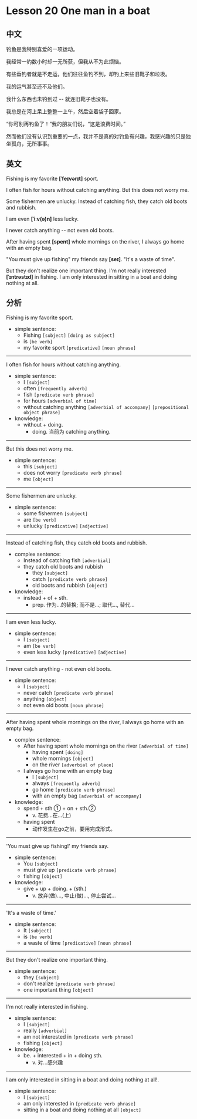 # Lesson 20 One man in a boat 

## 中文

钓鱼是我特别喜爱的一项运动。

我经常一钓数小时却一无所获，但我从不为此烦恼。

有些垂钓者就是不走运，他们往往鱼钓不到，却钓上来些旧靴子和垃圾。

我的运气甚至还不及他们。

我什么东西也未钓到过 -- 就连旧靴子也没有。

我总是在河上呆上整整一上午，然后空着袋子回家。

“你可别再钓鱼了！”我的朋友们说，“这是浪费时间。”

然而他们没有认识到重要的一点，我并不是真的对钓鱼有兴趣，我感兴趣的只是独坐孤舟，无所事事。

## 英文

Fishing is my favorite **[ˈfeɪvərɪt]** sport.

I often fish for hours without catching anything. But this does not worry me.

Some fishermen are unlucky. Instead of catching fish, they catch old boots and rubbish.

I am even **[ˈiːv(ə)n]** less lucky. 

I never catch anything -- not even old boots.

After having spent **[spent]** whole mornings on the river, I always go home with an empty bag.

"You must give up fishing" my friends say **[seɪ]**. "It's a waste of time".

But they don't realize one important thing. I'm not really interested **[ˈɪntrəstɪd]** in fishing. I am only interested in sitting in a boat and doing nothing at all.

## 分析

Fishing is my favorite sport. 
- simple sentence:
    - Fishing `[subject]` `[doing as subject]`
    - is `[be verb]`
    - my favorite sport `[predicative]` `[noun phrase]`
  
---

I often fish for hours without catching anything. 
- simple sentence:
    - I `[subject]`
    - often `[frequently adverb]`
    - fish `[predicate verb phrase]` 
    - for hours `[adverbial of time]`
    - without catching anything `[adverbial of accompany]` `[prepositional object phrase]`
- knowledge:
    - without + doing.
        - doing.  当前为 catching anything.
  
---

But this does not worry me.
- simple sentence:
    - this `[subject]`
    - does not worry `[predicate verb phrase]`
    - me `[object]`
  
---

Some fishermen are unlucky. 
- simple sentence:
    - some fishermen `[subject]`
    - are `[be verb]`
    - unlucky `[predicative]` `[adjective]`
  
---

Instead of catching fish, they catch old boots and rubbish. 
- complex sentence: 
    - Instead of catching fish `[adverbial]`
    - they catch old boots and rubbish
        - they `[subject]`
        - catch `[predicate verb phrase]` 
        - old boots and rubbish `[object]`
- knowledge:
    - instead + of + sth.
        - prep. 作为…的替换; 而不是...; 取代..., 替代...
  
---

I am even less lucky.
- simple sentence: 
    - I `[subject]`
    - am `[be verb]`
    - even less lucky `[predicative]` `[adjective]`
  
---

I never catch anything - not even old boots.
- simple sentence: 
    - I `[subject]`
    - never catch `[predicate verb phrase]`
    - anything `[object]`
    - not even old boots `[noun phrase]`
  
---

After having spent whole mornings on the river, I always go home with an empty bag.
- complex sentence:
    - After having spent whole mornings on the river `[adverbial of time]`
        - having spent `[doing]`
        - whole mornings `[object]`
        - on the river `[adverbial of place]`
    - I always go home with an empty bag
        - I `[subject]`
        - always `[frequently adverb]`
        - go home `[predicate verb phrase]`
        - with an empty bag `[adverbial of accompany]`
- knowledge:
    - spend + sth.① + on + sth.②
        - v. 花费...在...(上)
    - having spent 
        - 动作发生在go之前，要用完成形式。
  
---

'You must give up fishing!' my friends say. 
- simple sentence:
    - You `[subject]`
    - must give up `[predicate verb phrase]`
    - fishing `[object]`
- knowledge:
    - give + up + doing. + (sth.)
        - v. 放弃(做)..., 中止(做)..., 停止尝试...
  
---

'It's a waste of time.'
- simple sentence:
    - It `[subject]`
    - is `[be verb]`
    - a waste of time `[predicative]` `[noun phrase]`
  
---

But they don't realize one important thing.
- simple sentence:
    - they `[subject]`
    - don't realize `[predicate verb phrase]`
    - one important thing `[object]`
  
---

I'm not really interested in fishing.
- simple sentence: 
    - I `[subject]`
    - really `[adverbial]`
    - am not interested in `[predicate verb phrase]`
    - fishing `[object]`
- knowledge:
    - be. + interested + in + doing sth.
        - v. 对...感兴趣
  
---

I am only interested in sitting in a boat and doing nothing at all!.
- simple sentence: 
    - I `[subject]`
    - am only interested in `[predicate verb phrase]`
    - sitting in a boat and doing nothing at all `[object]`